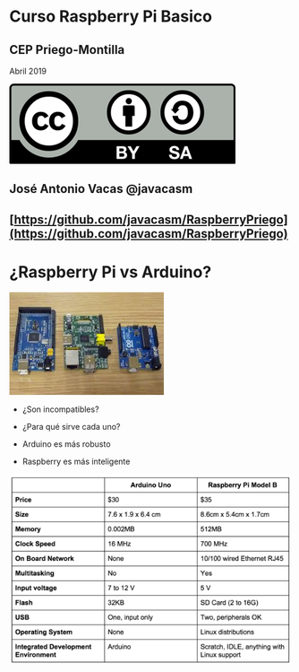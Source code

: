 # Curso Raspberry Pi Basico

## CEP Priego-Montilla

Abril 2019

![CC](./imagenes/Licencia_CC.png)

## José Antonio Vacas  @javacasm

## [https://github.com/javacasm/RaspberryPriego](https://github.com/javacasm/RaspberryPriego)

# ¿Raspberry Pi vs Arduino?

![vs](./imagenes/arduinovsRaspberry.jpg)

* ¿Son incompatibles?

* ¿Para qué sirve cada uno?

* Arduino es más robusto

* Raspberry es más inteligente

![vs](./imagenes/arduinovsRaspberry.png)
